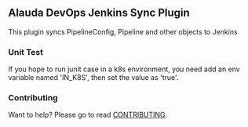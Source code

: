 ## Alauda DevOps Jenkins Sync Plugin

This plugin syncs PipelineConfig, Pipeline and other objects to Jenkins

### Unit Test

If you hope to run junit case in a k8s environment, you need add an env variable named 'IN_K8S', then set the value as 'true'.

### Contributing

Want to help? Please go to read [CONTRIBUTING](CONTRIBUTING.md).